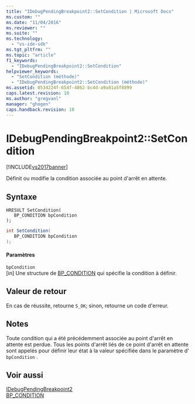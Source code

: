 ```yaml
---
title: "IDebugPendingBreakpoint2::SetCondition | Microsoft Docs"
ms.custom: ""
ms.date: "11/04/2016"
ms.reviewer: ""
ms.suite: ""
ms.technology: 
  - "vs-ide-sdk"
ms.tgt_pltfrm: ""
ms.topic: "article"
f1_keywords: 
  - "IDebugPendingBreakpoint2::SetCondition"
helpviewer_keywords: 
  - "SetCondition (méthode)"
  - "IDebugPendingBreakpoint2::SetCondition (méthode)"
ms.assetid: 0534224f-654f-4862-bc4d-a9a81a5f8899
caps.latest.revision: 10
ms.author: "gregvanl"
manager: "ghogen"
caps.handback.revision: 10
---
```

# IDebugPendingBreakpoint2::SetCondition
[!INCLUDE[vs2017banner](../../../code-quality/includes/vs2017banner.md)]

Définit ou modifie la condition associée au point d'arrêt en attente.  
  
## Syntaxe  
  
```cpp#  
HRESULT SetCondition(   
   BP_CONDITION bpCondition  
);  
```  
  
```c#  
int SetCondition(   
   BP_CONDITION bpCondition  
);  
```  
  
#### Paramètres  
 `bpCondition`  
 \[in\]  Une structure de [BP\_CONDITION](../../../extensibility/debugger/reference/bp-condition.md) qui spécifie la condition à définir.  
  
## Valeur de retour  
 En cas de réussite, retourne `S_OK`; sinon, retourne un code d'erreur.  
  
## Notes  
 Toute condition qui a été précédemment associée au point d'arrêt en attente est perdue.  Tous les points d'arrêt liés de ce point d'arrêt en attente sont appelés pour définir leur état à la valeur spécifiée dans le paramètre d' `bpCondition` .  
  
## Voir aussi  
 [IDebugPendingBreakpoint2](../../../extensibility/debugger/reference/idebugpendingbreakpoint2.md)   
 [BP\_CONDITION](../../../extensibility/debugger/reference/bp-condition.md)